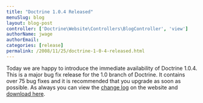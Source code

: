 ```yaml
---
title: "Doctrine 1.0.4 Released"
menuSlug: blog
layout: blog-post
controller: ['Doctrine\Website\Controllers\BlogController', 'view']
authorName: jwage
authorEmail:
categories: [release]
permalink: /2008/11/25/doctrine-1-0-4-released.html
---
```

Today we are happy to introduce the immediate availability of Doctrine
1.0.4. This is a major bug fix release for the 1.0 branch of Doctrine.
It contains over 75 bug fixes and it is recommended that you upgrade as
soon as possible. As always you can view the [change
log](http://www.doctrine-project.org/change_log/1_0_4) on the website
and [download here](http://www.doctrine-project.org/download).

